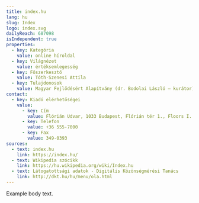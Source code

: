 ```yaml
---
title: index.hu
lang: hu
slug: Index
logo: index.svg
dailyReach: 687098
isIndependent: true
properties:
  - key: Kategória
    value: online híroldal
  - key: Világnézet
    value: értéksemlegesség
  - key: Főszerkesztő
    value: Tóth-Szenesi Attila
  - key: Tulajdonosok
    value: Magyar Fejlődésért Alapítvány (dr. Bodolai László – kurátor)
contact:
  - key: Kiadó elérhetőségei
    value:
      - key: Cím
        value: Flórián Udvar, 1033 Budapest, Flórián tér 1., Floors I. and II.
      - key: Telefon
        value: +36 555-7000
      - key: Fax
        value: 349-0393
sources:
  - text: index.hu
    link: https://index.hu/
  - text: Wikipedia szócikk
    link: https://hu.wikipedia.org/wiki/Index.hu
  - text: Látogatottsági adatok - Digitális Közönségmérési Tanács
    link: http://dkt.hu/hu/menu/ola.html
---
```


Example body text.
